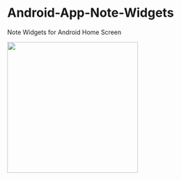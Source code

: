 # Android-App-Note-Widgets
Note Widgets for Android Home Screen

<p><img src="./app-main/gif/widget.gif" width="300"></p>

